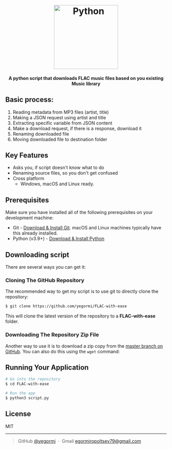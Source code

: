 <h1 align="center">
  <br>
  <a href="https://github.com/yegormi/FLAC-with-ease"><img src="https://s3.dualstack.us-east-2.amazonaws.com/pythondotorg-assets/media/files/python-logo-only.svg" alt="Python" width="200"></a>
  <br>
</h1>

<h4 align="center">A python script that downloads FLAC music files based on you existing Music library</h4>

## Basic process:

1. Reading metadata from MP3 files (artist, title)
2. Making a JSON request using artist and title
3. Extracting specific variable from JSON content
4. Make a download request, if there is a response, download it
4. Renaming downloaded file
5. Moving downloaded file to destination folder


## Key Features

* Asks you, if script doesn't know what to do
* Renaming source files, so you don't get confused
* Cross platform
  - Windows, macOS and Linux ready.

## Prerequisites
Make sure you have installed all of the following prerequisites on your development machine:
* Git - [Download & Install Git](https://git-scm.com/downloads). macOS and Linux machines typically have this already installed.
* Python (v3.9+) - [Download & Install Python](https://www.python.org/downloads/)

## Downloading script
There are several ways you can get it:

### Cloning The GitHub Repository
The recommended way to get my script is to use git to directly clone the repository:

```bash
$ git clone https://github.com/yegormi/FLAC-with-ease
```

This will clone the latest version of the repository to a **FLAC-with-ease** folder.

### Downloading The Repository Zip File
Another way to use it is to download a zip copy from the [master branch on GitHub](https://github.com/yegormi/FLAC-with-ease/archive/refs/heads/main.zip). You can also do this using the `wget` command:

## Running Your Application

```bash
# Go into the repository
$ cd FLAC-with-ease

# Run the app
$ python3 script.py
```

## License

MIT

---


> GitHub [@yegormi](https://github.com/yegormi) &nbsp;&middot;&nbsp;
> Gmail [egormiropoltsev79@gmail.com](mailto:egormiropoltsev79@gmail.com)
